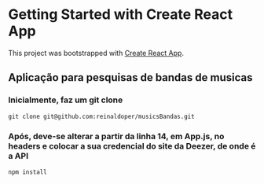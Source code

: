 # Getting Started with Create React App

This project was bootstrapped with [Create React App](https://github.com/facebook/create-react-app).
## Aplicação para pesquisas de bandas de musicas

### Inicialmente, faz um git clone
`git clone git@github.com:reinaldoper/musicsBandas.git`
### Após, deve-se alterar a partir da linha 14, em App.js, no headers e colocar a sua credencial do site da Deezer, de onde é a API
`npm install` 

